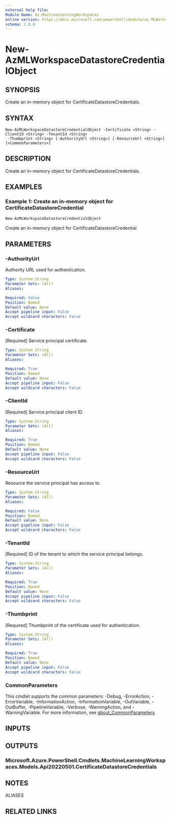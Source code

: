 ```yaml
---
external help file:
Module Name: Az.MachineLearningWorkspaces
online version: https://docs.microsoft.com/powershell/module/az.MLWorkspace/new-AzMLWorkspaceDatastoreCredentialObject
schema: 2.0.0
---
```


# New-AzMLWorkspaceDatastoreCredentialObject

## SYNOPSIS
Create an in-memory object for CertificateDatastoreCredentials.

## SYNTAX

```
New-AzMLWorkspaceDatastoreCredentialObject -Certificate <String> -ClientId <String> -TenantId <String>
 -Thumbprint <String> [-AuthorityUrl <String>] [-ResourceUrl <String>] [<CommonParameters>]
```

## DESCRIPTION
Create an in-memory object for CertificateDatastoreCredentials.

## EXAMPLES

### Example 1: Create an in-memory object for CertificateDatastoreCredential
```powershell
New-AzMLWorkspaceDatastoreCredentialObject
```

Create an in-memory object for CertificateDatastoreCredential

## PARAMETERS

### -AuthorityUrl
Authority URL used for authentication.

```yaml
Type: System.String
Parameter Sets: (All)
Aliases:

Required: False
Position: Named
Default value: None
Accept pipeline input: False
Accept wildcard characters: False
```

### -Certificate
[Required] Service principal certificate.

```yaml
Type: System.String
Parameter Sets: (All)
Aliases:

Required: True
Position: Named
Default value: None
Accept pipeline input: False
Accept wildcard characters: False
```

### -ClientId
[Required] Service principal client ID.

```yaml
Type: System.String
Parameter Sets: (All)
Aliases:

Required: True
Position: Named
Default value: None
Accept pipeline input: False
Accept wildcard characters: False
```

### -ResourceUrl
Resource the service principal has access to.

```yaml
Type: System.String
Parameter Sets: (All)
Aliases:

Required: False
Position: Named
Default value: None
Accept pipeline input: False
Accept wildcard characters: False
```

### -TenantId
[Required] ID of the tenant to which the service principal belongs.

```yaml
Type: System.String
Parameter Sets: (All)
Aliases:

Required: True
Position: Named
Default value: None
Accept pipeline input: False
Accept wildcard characters: False
```

### -Thumbprint
[Required] Thumbprint of the certificate used for authentication.

```yaml
Type: System.String
Parameter Sets: (All)
Aliases:

Required: True
Position: Named
Default value: None
Accept pipeline input: False
Accept wildcard characters: False
```

### CommonParameters
This cmdlet supports the common parameters: -Debug, -ErrorAction, -ErrorVariable, -InformationAction, -InformationVariable, -OutVariable, -OutBuffer, -PipelineVariable, -Verbose, -WarningAction, and -WarningVariable. For more information, see [about_CommonParameters](http://go.microsoft.com/fwlink/?LinkID=113216).

## INPUTS

## OUTPUTS

### Microsoft.Azure.PowerShell.Cmdlets.MachineLearningWorkspaces.Models.Api20220501.CertificateDatastoreCredentials

## NOTES

ALIASES

## RELATED LINKS

